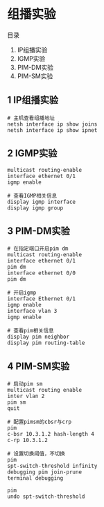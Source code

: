 # 组播实验

目录
1. IP组播实验
2. IGMP实验
3. PIM-DM实验
4. PIM-SM实验


## 1 IP组播实验
```
# 主机查看组播地址
netsh interface ip show joins
netsh interface ip show ipnet
```
## 2 IGMP实验
```
multicast routing-enable
interface ethernet 0/1
igmp enable

# 查看IGMP相关信息
display igmp interface
display igmp group
```
## 3 PIM-DM实验
```
# 在指定端口开启pim dm
multicast routing-enable
interface ethernet 0/1
pim dm
interface ethernet 0/0
pim dm

# 开启igmp
interface Ethernet 0/1
igmp enable
interface vlan 3
igmp enable

# 查看pim相关信息
display pim neighbor
display pim routing-table

```
## 4 PIM-SM实验
```
# 启动pim sm
multicast routing enable
inter vlan 2 
pim sm
quit

# 配置pimsm的cbsr与crp
pim
c-bsr 10.3.1.2 hash-length 4
c-rp 10.3.1.2

# 设置切换阈值，不切换
pim
spt-switch-threshold infinity
debugging pim join-prune
terminal debugging

pim 
undo spt-switch-threshold
```